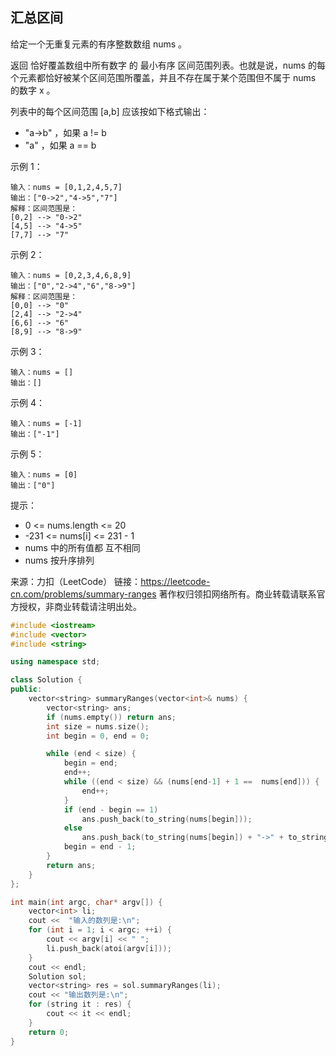 ##  汇总区间

给定一个无重复元素的有序整数数组 nums 。

返回 恰好覆盖数组中所有数字 的 最小有序 区间范围列表。也就是说，nums 的每个元素都恰好被某个区间范围所覆盖，并且不存在属于某个范围但不属于 nums 的数字 x 。

列表中的每个区间范围 [a,b] 应该按如下格式输出：

- "a->b" ，如果 a != b
- "a" ，如果 a == b
 

示例 1：
```
输入：nums = [0,1,2,4,5,7]
输出：["0->2","4->5","7"]
解释：区间范围是：
[0,2] --> "0->2"
[4,5] --> "4->5"
[7,7] --> "7"
```
示例 2：
```
输入：nums = [0,2,3,4,6,8,9]
输出：["0","2->4","6","8->9"]
解释：区间范围是：
[0,0] --> "0"
[2,4] --> "2->4"
[6,6] --> "6"
[8,9] --> "8->9"
```
示例 3：
```
输入：nums = []
输出：[]
```

示例 4：
```
输入：nums = [-1]
输出：["-1"]
```
示例 5：
```
输入：nums = [0]
输出：["0"]
```

提示：

- 0 <= nums.length <= 20
- -231 <= nums[i] <= 231 - 1
- nums 中的所有值都 互不相同
- nums 按升序排列

来源：力扣（LeetCode）
链接：https://leetcode-cn.com/problems/summary-ranges
著作权归领扣网络所有。商业转载请联系官方授权，非商业转载请注明出处。



```cpp
#include <iostream>
#include <vector>
#include <string>

using namespace std;

class Solution {
public:
    vector<string> summaryRanges(vector<int>& nums) {
        vector<string> ans;
        if (nums.empty()) return ans;
        int size = nums.size();
        int begin = 0, end = 0;

        while (end < size) {
            begin = end;
            end++;
            while ((end < size) && (nums[end-1] + 1 ==  nums[end])) {
                end++;
            }
            if (end - begin == 1) 
                ans.push_back(to_string(nums[begin]));
            else
                ans.push_back(to_string(nums[begin]) + "->" + to_string(nums[end-1]));
            begin = end - 1;
        }
        return ans;
    }
};

int main(int argc, char* argv[]) {
    vector<int> li;
    cout <<  "输入的数列是:\n";
    for (int i = 1; i < argc; ++i) {
        cout << argv[i] << " ";
        li.push_back(atoi(argv[i]));
    }
    cout << endl;
    Solution sol;
    vector<string> res = sol.summaryRanges(li);
    cout << "输出数列是:\n";
    for (string it : res) {
        cout << it << endl;
    }
    return 0;
}
```
